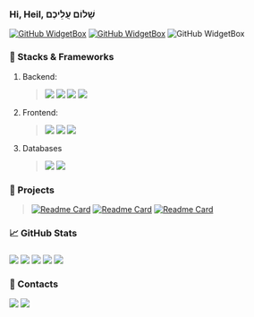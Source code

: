 ### Hi, Heil, שָׁלוֹם עֲלֵיכֶם
[![GitHub WidgetBox](https://github-widgetbox.vercel.app/api/profile?username=adrnv&data=followers,repositories,stars,commits&theme=darkmode)](https://github.com/adrnv/github-widgetbox)
[![GitHub WidgetBox](https://github-widgetbox.vercel.app/api/skills?frameworks=react,dotnetcore,dotnet,kotlin&theme=darkmode)](https://github.com/adrnv/github-widgetbox)
![GitHub WidgetBox](https://github-widgetbox.vercel.app/api/skills?software=linux,windows,vscode,redis&&theme=darkmode)
### 🧱 Stacks & Frameworks
  1. Backend:
      >![](https://img.shields.io/badge/Framework-ASP.NET-blue)
      >![](https://img.shields.io/badge/DataAccess-EntityFrameworkCore-violet)
      >![](https://img.shields.io/badge/DataAccess-Dapper-red)
      >![](https://img.shields.io/badge/WebSokets-SignalR-blue)
  2. Frontend:
      >![](https://img.shields.io/badge/Web-React.js-blue)
      >![](https://img.shields.io/badge/Desktop-WPF-blue)
      >![](https://img.shields.io/badge/Desktop-WinForms-blue)
  3.  Databases
      >![](https://img.shields.io/badge/-MSSQL-green)
      >![](https://img.shields.io/badge/-SQLite-gray)
      
### 🚀 Projects
>[![Readme Card](https://github-readme-stats.vercel.app/api/pin/?username=adrnv&repo=Nocturne)](https://github.com/adrnv/Nocturne)
>[![Readme Card](https://github-readme-stats.vercel.app/api/pin/?username=adrnv&repo=UNiversalManual)](https://github.com/adrnv/UNiversalManual)
>[![Readme Card](https://github-readme-stats.vercel.app/api/pin/?username=adrnv&repo=ExtendentMath)](https://github.com/adrnv/ExtendentMath)

### 📈 GitHub Stats

<div align="left">

###

![](https://github-profile-summary-cards.vercel.app/api/cards/profile-details?username=adrnv&theme=radical)
![](https://github-profile-summary-cards.vercel.app/api/cards/most-commit-language?username=adrnv&theme=radical)
![](https://github-profile-summary-cards.vercel.app/api/cards/repos-per-language?username=adrnv&theme=radical)
![](https://github-profile-summary-cards.vercel.app/api/cards/stats?username=adrnv&theme=radical)
![](https://github-profile-summary-cards.vercel.app/api/cards/productive-time?username=adrnv&theme=radical)

</div>

### 📨 Contacts
<a href="https://t.me/Adis13"><img src="https://img.shields.io/badge/-Telegram-5194f0?style=flat-square&logo=Telegram"/></a>
<a href="https://vk.com/adrnv_nkt"><img src="https://img.shields.io/badge/-VK-5194f0?style=flat-square&logo=VK"/></a>

